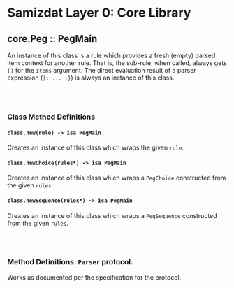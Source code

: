 Samizdat Layer 0: Core Library
==============================

core.Peg :: PegMain
-------------------

An instance of this class is a rule which provides a fresh (empty)
parsed item context for another rule. That is, the sub-rule, when called,
always gets `[]` for the `items` argument. The direct evaluation result of a
parser expression (`{: ... :}`) is always an instance of this class.


<br><br>
### Class Method Definitions

#### `class.new(rule) -> isa PegMain`

Creates an instance of this class which wraps the given `rule`.

#### `class.newChoice(rules*) -> isa PegMain`

Creates an instance of this class which wraps a `PegChoice` constructed
from the given `rules`.

#### `class.newSequence(rules*) -> isa PegMain`

Creates an instance of this class which wraps a `PegSequence` constructed
from the given `rules`.

<br><br>
### Method Definitions: `Parser` protocol.

Works as documented per the specification for the protocol.
